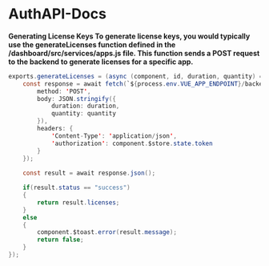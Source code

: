 # AuthAPI-Docs

**Generating License Keys
To generate license keys, you would typically use the generateLicenses function defined in the /dashboard/src/services/apps.js file. This function sends a POST request to the backend to generate licenses for a specific app.**

```java
exports.generateLicenses = (async (component, id, duration, quantity) => {
    const response = await fetch(`${process.env.VUE_APP_ENDPOINT}/backend/dashboard/api/v1/apps/${id}/licenses`, {
        method: 'POST',
        body: JSON.stringify({
            duration: duration,
            quantity: quantity 
        }),
        headers: {
            'Content-Type': 'application/json',
            'authorization': component.$store.state.token
        }
    });
    
    const result = await response.json();

    if(result.status == "success")
    {
        return result.licenses;
    }
    else
    {
        component.$toast.error(result.message);
        return false;
    }
});
```
